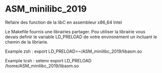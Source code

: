 # ASM_minilibc_2019
Refaire des function de la libC en assembleur x86_64 Intel

Le Makefile fournis une librairies partager.
Pou utiliser la librairie vous devais definir le variable LD_PRELOAD de votre environement un incluant le chemin 
de la libriarie.

Example zsh : export LD_PRELOAD=~/ASM_minilibc_2019/libasm.so

Example tcsh : setenv export LD_PRELOAD /home/ASM_minilibc_2019/libasm.so
